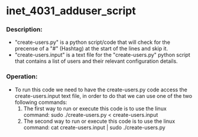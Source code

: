 # **inet_4031_adduser_script**

### **Description:**
- "create-users.py" is a python script/code that will check for the precense of a "#" (Hashtag) at the start of the lines and skip it.
- "create-users.input" is a text file for the "create-users.py" python script that contains a list of users and their relevant configuration details.

### **Operation:**
- To run this code we need to have the create-users.py code access the create-users.input text file, in order to do that we can use one of the two following commands:
  1. The first way to run or execute this code is to use the linux command: sudo ./create-users.py < create-users.input
  2. The second way to run or execute this code is to use the linux command: cat create-users.input | sudo ./create-users.py
